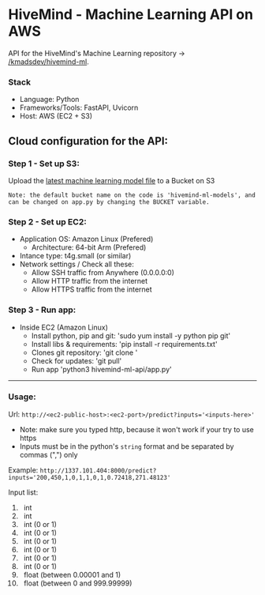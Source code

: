 # HiveMind - Machine Learning API on AWS
API for the HiveMind's Machine Learning repository -> [/kmadsdev/hivemind-ml](https://kmadsdev/hivemind-ml/).

### Stack
- Language: Python
- Frameworks/Tools: FastAPI, Uvicorn
- Host: AWS (EC2 + S3)

## Cloud configuration for the API:
### Step 1 - Set up S3: 
Upload the [latest machine learning model file](https://drive.google.com/file/d/1EzA-nuICumjeDTXCCW3rhzpE0Ic3YSzi/view?usp=sharing) to a Bucket on S3  

```Note: the default bucket name on the code is 'hivemind-ml-models', and can be changed on app.py by changing the BUCKET variable.```

### Step 2 - Set up EC2: 
- Application OS: Amazon Linux (Prefered)
    - Architecture: 64-bit Arm (Prefered)
- Intance type: t4g.small (or similar)
- Network settings / Check all these:
    - Allow SSH traffic from Anywhere (0.0.0.0:0)
    - Allow HTTP traffic from the internet
    - Allow HTTPS traffic from the internet

### Step 3 - Run app:  
- Inside EC2 (Amazon Linux)
    - Install python, pip and git: 'sudo yum install -y python pip git'
    - Install libs & requirements: 'pip install -r requirements.txt'
    - Clones git repository: 'git clone <repository link>'
    - Check for updates: 'git pull'
    - Run app 'python3 hivemind-ml-api/app.py'

<!-- Add step 4 -> tutorial on how to get the public host + set the port on EC2 -->

<!--
### step 4 - Setting up the host/endpoint
-->


---

### Usage:
Url: ```http://<ec2-public-host>:<ec2-port>/predict?inputs='<inputs-here>'```  
- Note: make sure you typed http, because it won't work if your try to use https  
- Inputs must be in the python's ```string``` format and be separated by commas (",") only  

Example: ```http://1337.101.404:8000/predict?inputs='200,450,1,0,1,1,0,1,0.72418,271.48123'```  

Input list:
<ol type="1">
    <li> &nbsp; int </li>
    <li> &nbsp; int </li>
    <li> &nbsp; int (0 or 1) </li>
    <li> &nbsp; int (0 or 1) </li>
    <li> &nbsp; int (0 or 1) </li>
    <li> &nbsp; int (0 or 1) </li>
    <li> &nbsp; int (0 or 1) </li>
    <li> &nbsp; int (0 or 1) </li>
    <li> &nbsp; float (between 0.00001 and 1)   </li>
    <li> &nbsp; float (between 0 and 999.99999) </li>
</ol>
